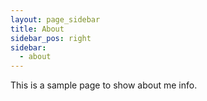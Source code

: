 ```yaml
---
layout: page_sidebar
title: About
sidebar_pos: right
sidebar:
  - about
---
```


This is a sample page to show about me info.
